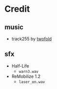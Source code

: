 # Credit

## music

- track255 by [twofold](https://soundcloud.com/2xtwofold)

## sfx

- Half-Life
  - `warn3.wav`
- ReMobilize 1.2
  - `laser_on.wav`
